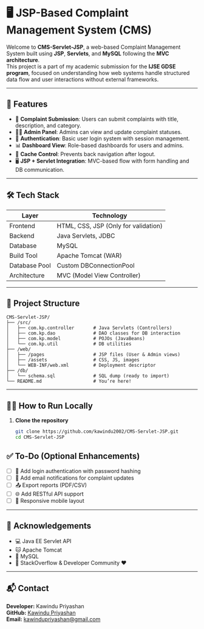 # 🖥️ JSP-Based Complaint Management System (CMS)

Welcome to **CMS-Servlet-JSP**, a web-based Complaint Management System built using **JSP**, **Servlets**, and **MySQL** following the **MVC architecture**.  
This project is a part of my academic submission for the **IJSE GDSE program**, focused on understanding how web systems handle structured data flow and user interactions without external frameworks.

---

## 🚀 Features

- 📝 **Complaint Submission**: Users can submit complaints with title, description, and category.
- 🧑‍💼 **Admin Panel**: Admins can view and update complaint statuses.
- 🔐 **Authentication**: Basic user login system with session management.
- 📊 **Dashboard View**: Role-based dashboards for users and admins.
- 🚫 **Cache Control**: Prevents back navigation after logout.
- 🖥️ **JSP + Servlet Integration**: MVC-based flow with form handling and DB communication.

---

## 🛠️ Tech Stack

| Layer        | Technology                           |
|--------------|--------------------------------------|
| Frontend     | HTML, CSS, JSP (Only for validation) |
| Backend      | Java Servlets, JDBC                  |
| Database     | MySQL                                |
| Build Tool   | Apache Tomcat (WAR)                  |
| Database Pool| Custom DBConnectionPool              |
| Architecture | MVC (Model View Controller)          |

---

## 📂 Project Structure

```
CMS-Servlet-JSP/
├── /src/
│   ├── com.kp.controller       # Java Servlets (Controllers)
│   ├── com.kp.dao              # DAO classes for DB interaction
│   ├── com.kp.model            # POJOs (JavaBeans)
│   └── com.kp.util             # DB utilities
├── /web/
│   ├── /pages                  # JSP files (User & Admin views)
│   ├── /assets                 # CSS, JS, images
│   └── WEB-INF/web.xml         # Deployment descriptor
├── /db/
│   └── schema.sql              # SQL dump (ready to import)
└── README.md                   # You’re here!

```


---

## 🧑‍💻 How to Run Locally

1. **Clone the repository**
   ```bash
   git clone https://github.com/kawindu2002/CMS-Servlet-JSP.git
   cd CMS-Servlet-JSP

## ✅ To-Do (Optional Enhancements)

- [ ] 🔐 Add login authentication with password hashing
- [ ] 📧 Add email notifications for complaint updates
- [ ] 📤 Export reports (PDF/CSV)
- [ ] 🌐 Add RESTful API support
- [ ] 📱 Responsive mobile layout

---

## 🙌 Acknowledgements

- 💻 Java EE Servlet API  
- 🐱 Apache Tomcat  
- 🐬 MySQL  
- 🧠 StackOverflow & Developer Community ❤️  

---

## 📬 Contact

**Developer:** Kawindu Priyashan  
**GitHub:** [Kawindu Priyashan](https://github.com/kawindu2002)  
**Email:** kawindupriyashan@gmail.com 


